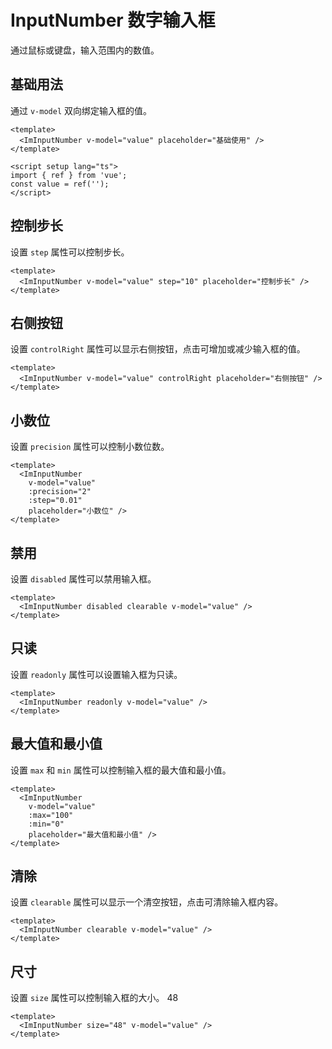 # InputNumber 数字输入框

通过鼠标或键盘，输入范围内的数值。

## 基础用法

<script setup lang="ts">
import { ref } from 'vue';
const value = ref('');
const input = ref(null);
</script>

通过 `v-model` 双向绑定输入框的值。

<ImInputNumber v-model="value" placeholder="基础使用" />

```vue
<template>
  <ImInputNumber v-model="value" placeholder="基础使用" />
</template>

<script setup lang="ts">
import { ref } from 'vue';
const value = ref('');
</script>
```

## 控制步长

设置 `step` 属性可以控制步长。

<ImInputNumber v-model="value" step="10" placeholder="控制步长" />

```vue
<template>
  <ImInputNumber v-model="value" step="10" placeholder="控制步长" />
</template>
```

## 右侧按钮

设置 `controlRight` 属性可以显示右侧按钮，点击可增加或减少输入框的值。

<ImInputNumber v-model="value" controlRight placeholder="右侧按钮" />

```vue
<template>
  <ImInputNumber v-model="value" controlRight placeholder="右侧按钮" />
</template>
```

## 小数位

设置 `precision` 属性可以控制小数位数。

<ImInputNumber
    v-model="value"
    :precision="2"
    :step="0.01"
    placeholder="小数位" />

```vue
<template>
  <ImInputNumber
    v-model="value"
    :precision="2"
    :step="0.01"
    placeholder="小数位" />
</template>
```

## 禁用

设置 `disabled` 属性可以禁用输入框。

<ImInputNumber disabled clearable  v-model="value" />

```vue
<template>
  <ImInputNumber disabled clearable v-model="value" />
</template>
```

## 只读

设置 `readonly` 属性可以设置输入框为只读。

<ImInputNumber readonly v-model="value" />

```vue
<template>
  <ImInputNumber readonly v-model="value" />
</template>
```

## 最大值和最小值

设置 `max` 和 `min` 属性可以控制输入框的最大值和最小值。

<ImInputNumber v-model="value" :max="100" :min="0" placeholder="最大值和最小值" />

```vue
<template>
  <ImInputNumber
    v-model="value"
    :max="100"
    :min="0"
    placeholder="最大值和最小值" />
</template>
```

## 清除

设置 `clearable` 属性可以显示一个清空按钮，点击可清除输入框内容。

<ImInputNumber clearable v-model="value" />

```vue
<template>
  <ImInputNumber clearable v-model="value" />
</template>
```

## 尺寸

设置 `size` 属性可以控制输入框的大小。 48

<ImInputNumber size="48" v-model="value" />

```vue
<template>
  <ImInputNumber size="48" v-model="value" />
</template>
```
